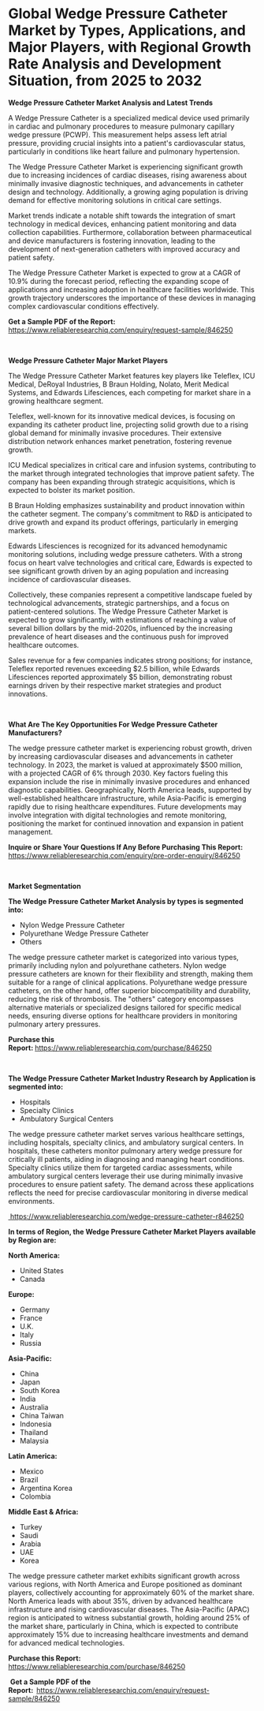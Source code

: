 <p><h1>Global Wedge Pressure Catheter Market by Types, Applications, and Major Players, with Regional Growth Rate Analysis and Development Situation, from 2025 to 2032</h1></p><p><strong>Wedge Pressure Catheter Market Analysis and Latest Trends</strong></p>
<p><p>A Wedge Pressure Catheter is a specialized medical device used primarily in cardiac and pulmonary procedures to measure pulmonary capillary wedge pressure (PCWP). This measurement helps assess left atrial pressure, providing crucial insights into a patient's cardiovascular status, particularly in conditions like heart failure and pulmonary hypertension. </p><p>The Wedge Pressure Catheter Market is experiencing significant growth due to increasing incidences of cardiac diseases, rising awareness about minimally invasive diagnostic techniques, and advancements in catheter design and technology. Additionally, a growing aging population is driving demand for effective monitoring solutions in critical care settings. </p><p>Market trends indicate a notable shift towards the integration of smart technology in medical devices, enhancing patient monitoring and data collection capabilities. Furthermore, collaboration between pharmaceutical and device manufacturers is fostering innovation, leading to the development of next-generation catheters with improved accuracy and patient safety. </p><p>The Wedge Pressure Catheter Market is expected to grow at a CAGR of 10.9% during the forecast period, reflecting the expanding scope of applications and increasing adoption in healthcare facilities worldwide. This growth trajectory underscores the importance of these devices in managing complex cardiovascular conditions effectively.</p></p>
<p><strong>Get a Sample PDF of the Report:&nbsp;</strong> <a href="https://www.reliableresearchiq.com/enquiry/request-sample/846250?utm_campaign=3120&utm_medium=2&utm_source=Github&utm_content=ia&utm_term=13042025&utm_id=wedge-pressure-catheter">https://www.reliableresearchiq.com/enquiry/request-sample/846250</a></p>
<p>&nbsp;</p>
<p><strong>Wedge Pressure Catheter Major Market Players</strong></p>
<p><p>The Wedge Pressure Catheter Market features key players like Teleflex, ICU Medical, DeRoyal Industries, B Braun Holding, Nolato, Merit Medical Systems, and Edwards Lifesciences, each competing for market share in a growing healthcare segment.</p><p>Teleflex, well-known for its innovative medical devices, is focusing on expanding its catheter product line, projecting solid growth due to a rising global demand for minimally invasive procedures. Their extensive distribution network enhances market penetration, fostering revenue growth.</p><p>ICU Medical specializes in critical care and infusion systems, contributing to the market through integrated technologies that improve patient safety. The company has been expanding through strategic acquisitions, which is expected to bolster its market position.</p><p>B Braun Holding emphasizes sustainability and product innovation within the catheter segment. The company's commitment to R&D is anticipated to drive growth and expand its product offerings, particularly in emerging markets.</p><p>Edwards Lifesciences is recognized for its advanced hemodynamic monitoring solutions, including wedge pressure catheters. With a strong focus on heart valve technologies and critical care, Edwards is expected to see significant growth driven by an aging population and increasing incidence of cardiovascular diseases.</p><p>Collectively, these companies represent a competitive landscape fueled by technological advancements, strategic partnerships, and a focus on patient-centered solutions. The Wedge Pressure Catheter Market is expected to grow significantly, with estimations of reaching a value of several billion dollars by the mid-2020s, influenced by the increasing prevalence of heart diseases and the continuous push for improved healthcare outcomes.</p><p>Sales revenue for a few companies indicates strong positions; for instance, Teleflex reported revenues exceeding $2.5 billion, while Edwards Lifesciences reported approximately $5 billion, demonstrating robust earnings driven by their respective market strategies and product innovations.</p></p>
<p>&nbsp;</p>
<p><strong>What Are The Key Opportunities For Wedge Pressure Catheter Manufacturers?</strong></p>
<p><p>The wedge pressure catheter market is experiencing robust growth, driven by increasing cardiovascular diseases and advancements in catheter technology. In 2023, the market is valued at approximately $500 million, with a projected CAGR of 6% through 2030. Key factors fueling this expansion include the rise in minimally invasive procedures and enhanced diagnostic capabilities. Geographically, North America leads, supported by well-established healthcare infrastructure, while Asia-Pacific is emerging rapidly due to rising healthcare expenditures. Future developments may involve integration with digital technologies and remote monitoring, positioning the market for continued innovation and expansion in patient management.</p></p>
<p><strong>Inquire or Share Your Questions If Any Before Purchasing This Report:</strong> <a href="https://www.reliableresearchiq.com/enquiry/pre-order-enquiry/846250?utm_campaign=3120&utm_medium=2&utm_source=Github&utm_content=ia&utm_term=13042025&utm_id=wedge-pressure-catheter">https://www.reliableresearchiq.com/enquiry/pre-order-enquiry/846250</a></p>
<p>&nbsp;</p>
<p><strong>Market Segmentation</strong></p>
<p><strong>The Wedge Pressure Catheter Market Analysis by types is segmented into:</strong></p>
<p><ul><li>Nylon Wedge Pressure Catheter</li><li>Polyurethane Wedge Pressure Catheter</li><li>Others</li></ul></p>
<p><p>The wedge pressure catheter market is categorized into various types, primarily including nylon and polyurethane catheters. Nylon wedge pressure catheters are known for their flexibility and strength, making them suitable for a range of clinical applications. Polyurethane wedge pressure catheters, on the other hand, offer superior biocompatibility and durability, reducing the risk of thrombosis. The "others" category encompasses alternative materials or specialized designs tailored for specific medical needs, ensuring diverse options for healthcare providers in monitoring pulmonary artery pressures.</p></p>
<p><strong>Purchase this Report:&nbsp;</strong><a href="https://www.reliableresearchiq.com/purchase/846250?utm_campaign=3120&utm_medium=2&utm_source=Github&utm_content=ia&utm_term=13042025&utm_id=wedge-pressure-catheter">https://www.reliableresearchiq.com/purchase/846250</a></p>
<p>&nbsp;</p>
<p><strong>The Wedge Pressure Catheter Market Industry Research by Application is segmented into:</strong></p>
<p><ul><li>Hospitals</li><li>Specialty Clinics</li><li>Ambulatory Surgical Centers</li></ul></p>
<p><p>The wedge pressure catheter market serves various healthcare settings, including hospitals, specialty clinics, and ambulatory surgical centers. In hospitals, these catheters monitor pulmonary artery wedge pressure for critically ill patients, aiding in diagnosing and managing heart conditions. Specialty clinics utilize them for targeted cardiac assessments, while ambulatory surgical centers leverage their use during minimally invasive procedures to ensure patient safety. The demand across these applications reflects the need for precise cardiovascular monitoring in diverse medical environments.</p></p>
<p><a href="https://www.reliableresearchiq.com/wedge-pressure-catheter-r846250?utm_campaign=3120&utm_medium=2&utm_source=Github&utm_content=ia&utm_term=13042025&utm_id=wedge-pressure-catheter">&nbsp;https://www.reliableresearchiq.com/wedge-pressure-catheter-r846250</a></p>
<p><strong>In terms of Region, the Wedge Pressure Catheter Market Players available by Region are:</strong></p>
<p>
    <p> <strong> North America: </strong>
        <ul>
            <li>United States</li>
            <li>Canada</li>
        </ul>
        </p> 
    <p> <strong> Europe: </strong>
        <ul>
            <li>Germany</li>
            <li>France</li>
            <li>U.K.</li>
            <li>Italy</li>
            <li>Russia</li>
        </ul>
        </p> 
    <p> <strong> Asia-Pacific: </strong>
        <ul>
            <li>China</li>
            <li>Japan</li>
            <li>South Korea</li>
            <li>India</li>
            <li>Australia</li>
            <li>China Taiwan</li>
            <li>Indonesia</li>
            <li>Thailand</li>
            <li>Malaysia</li>
        </ul>
        </p> 
    <p> <strong> Latin America: </strong>
        <ul>
            <li>Mexico</li>
            <li>Brazil</li>
            <li>Argentina Korea</li>
            <li>Colombia</li>
        </ul>
        </p> 
    <p> <strong> Middle East & Africa: </strong>
        <ul>
            <li>Turkey</li>
            <li>Saudi</li>
            <li>Arabia</li>
            <li>UAE</li>
            <li>Korea</li>
        </ul>
    </p>
    </p>
<p><p>The wedge pressure catheter market exhibits significant growth across various regions, with North America and Europe positioned as dominant players, collectively accounting for approximately 60% of the market share. North America leads with about 35%, driven by advanced healthcare infrastructure and rising cardiovascular diseases. The Asia-Pacific (APAC) region is anticipated to witness substantial growth, holding around 25% of the market share, particularly in China, which is expected to contribute approximately 15% due to increasing healthcare investments and demand for advanced medical technologies.</p></p>
<p><strong>Purchase this Report: </strong><a href="https://www.reliableresearchiq.com/purchase/846250?utm_campaign=3120&utm_medium=2&utm_source=Github&utm_content=ia&utm_term=13042025&utm_id=wedge-pressure-catheter">https://www.reliableresearchiq.com/purchase/846250</a></p>
<p>&nbsp;<strong>Get a Sample PDF of the Report:&nbsp;&nbsp;</strong><a href="https://www.reliableresearchiq.com/enquiry/request-sample/846250?utm_campaign=3120&utm_medium=2&utm_source=Github&utm_content=ia&utm_term=13042025&utm_id=wedge-pressure-catheter">https://www.reliableresearchiq.com/enquiry/request-sample/846250</a></p>
<p><strong></strong></p>
<p><p></p><p></p><p></p></p>